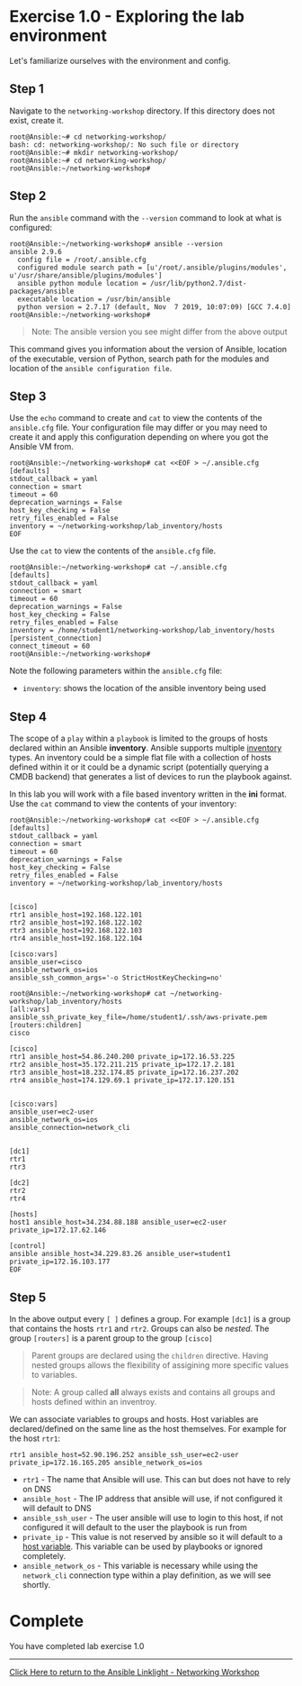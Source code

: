 # Exercise 1.0 - Exploring the lab environment

Let's familiarize ourselves with the environment and config.

## Step 1

Navigate to the `networking-workshop` directory.  If this directory does not exist, create it.

```
root@Ansible:~# cd networking-workshop/
bash: cd: networking-workshop/: No such file or directory
root@Ansible:~# mkdir networking-workshop/
root@Ansible:~# cd networking-workshop/
root@Ansible:~/networking-workshop#

```

## Step 2

Run the `ansible` command with the `--version` command to look at what is configured:

```
root@Ansible:~/networking-workshop# ansible --version
ansible 2.9.6
  config file = /root/.ansible.cfg
  configured module search path = [u'/root/.ansible/plugins/modules', u'/usr/share/ansible/plugins/modules']
  ansible python module location = /usr/lib/python2.7/dist-packages/ansible
  executable location = /usr/bin/ansible
  python version = 2.7.17 (default, Nov  7 2019, 10:07:09) [GCC 7.4.0]
root@Ansible:~/networking-workshop#
```
> Note: The ansible version you see might differ from the above output

This command gives you information about the version of Ansible, location of the executable, version of Python, search path for the modules and location of the `ansible configuration file`.

## Step 3

Use the `echo` command to create and `cat` to view the contents of the `ansible.cfg` file.  Your configuration file may differ or you may need to create it and apply this configuration depending on where you got the Ansible VM from.

```
root@Ansible:~/networking-workshop# cat <<EOF > ~/.ansible.cfg
[defaults]
stdout_callback = yaml
connection = smart
timeout = 60
deprecation_warnings = False
host_key_checking = False
retry_files_enabled = False
inventory = ~/networking-workshop/lab_inventory/hosts
EOF
```
Use the `cat` to view the contents of the `ansible.cfg` file.  
```
root@Ansible:~/networking-workshop# cat ~/.ansible.cfg
[defaults]
stdout_callback = yaml
connection = smart
timeout = 60
deprecation_warnings = False
host_key_checking = False
retry_files_enabled = False
inventory = /home/student1/networking-workshop/lab_inventory/hosts
[persistent_connection]
connect_timeout = 60
root@Ansible:~/networking-workshop#
```

Note the following parameters within the `ansible.cfg` file:

 - `inventory`: shows the location of the ansible inventory being used

## Step 4

The scope of a `play` within a `playbook` is limited to the groups of hosts declared within an Ansible **inventory**. Ansible supports multiple [inventory](http://docs.ansible.com/ansible/latest/intro_inventory.html) types. An inventory could be a simple flat file with a collection of hosts defined within it or it could be a dynamic script (potentially querying a CMDB backend) that generates a list of devices to run the playbook against.

In this lab you will work with a file based inventory written in the **ini** format. Use the `cat` command to view the contents of your inventory:

```
root@Ansible:~/networking-workshop# cat <<EOF > ~/.ansible.cfg
[defaults]
stdout_callback = yaml
connection = smart
timeout = 60
deprecation_warnings = False
host_key_checking = False
retry_files_enabled = False
inventory = ~/networking-workshop/lab_inventory/hosts


[cisco]
rtr1 ansible_host=192.168.122.101
rtr2 ansible_host=192.168.122.102
rtr3 ansible_host=192.168.122.103
rtr4 ansible_host=192.168.122.104

[cisco:vars]
ansible_user=cisco
ansible_network_os=ios
ansible_ssh_common_args='-o StrictHostKeyChecking=no'

root@Ansible:~/networking-workshop# cat ~/networking-workshop/lab_inventory/hosts
[all:vars]
ansible_ssh_private_key_file=/home/student1/.ssh/aws-private.pem
[routers:children]
cisco

[cisco]
rtr1 ansible_host=54.86.240.200 private_ip=172.16.53.225
rtr2 ansible_host=35.172.211.215 private_ip=172.17.2.181
rtr3 ansible_host=18.232.174.85 private_ip=172.16.237.202
rtr4 ansible_host=174.129.69.1 private_ip=172.17.120.151


[cisco:vars]
ansible_user=ec2-user
ansible_network_os=ios
ansible_connection=network_cli


[dc1]
rtr1
rtr3

[dc2]
rtr2
rtr4

[hosts]
host1 ansible_host=34.234.88.188 ansible_user=ec2-user private_ip=172.17.62.146

[control]
ansible ansible_host=34.229.83.26 ansible_user=student1 private_ip=172.16.103.177
EOF
```

## Step 5

In the above output every `[ ]` defines a group. For example `[dc1]` is a group that contains the hosts `rtr1` and `rtr2`. Groups can also be _nested_. The group `[routers]` is a parent group to the group `[cisco]`

> Parent groups are declared using the `children` directive. Having nested groups allows the flexibility of assigining more specific values to variables.


> Note: A group called **all** always exists and contains all groups and hosts defined within an inventroy.


We can associate variables to groups and hosts. Host variables are declared/defined on the same line as the host themselves. For example for the host `rtr1`:

```
rtr1 ansible_host=52.90.196.252 ansible_ssh_user=ec2-user private_ip=172.16.165.205 ansible_network_os=ios

```

 - `rtr1` - The name that Ansible will use.  This can but does not have to rely on DNS
 - `ansible_host` - The IP address that ansible will use, if not configured it will default to DNS
 - `ansible_ssh_user` - The user ansible will use to login to this host, if not configured it will default to the user the playbook is run from
 - `private_ip` - This value is not reserved by ansible so it will default to a [host variable](http://docs.ansible.com/ansible/latest/intro_inventory.html#host-variables).  This variable can be used by playbooks or ignored completely.
- `ansible_network_os` - This variable is necessary while using the `network_cli` connection type within a play definition, as we will see shortly.

# Complete

You have completed lab exercise 1.0

---
[Click Here to return to the Ansible Linklight - Networking Workshop](../../README.md)

<!--stackedit_data:
eyJoaXN0b3J5IjpbNTA2MDA4NDU4LDM3MDE0MzgxMCwtMjgwMD
Y1NTIxXX0=
-->